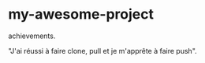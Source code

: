 # my-awesome-project

achievements.

"J'ai réussi à faire clone, pull et je m'apprête à faire push".
